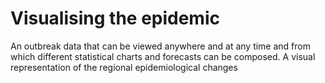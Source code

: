 # Visualising the epidemic
 An outbreak data that can be viewed anywhere and at any time and from which different statistical charts and forecasts can be composed. A visual representation of the regional epidemiological changes
